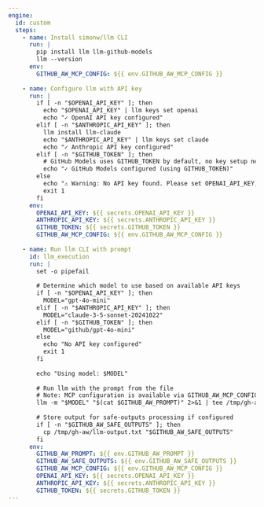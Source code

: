 ```yaml
---
engine:
  id: custom
  steps:
    - name: Install simonw/llm CLI
      run: |
        pip install llm llm-github-models
        llm --version
      env:
        GITHUB_AW_MCP_CONFIG: ${{ env.GITHUB_AW_MCP_CONFIG }}
    
    - name: Configure llm with API key
      run: |
        if [ -n "$OPENAI_API_KEY" ]; then
          echo "$OPENAI_API_KEY" | llm keys set openai
          echo "✓ OpenAI API key configured"
        elif [ -n "$ANTHROPIC_API_KEY" ]; then
          llm install llm-claude
          echo "$ANTHROPIC_API_KEY" | llm keys set claude
          echo "✓ Anthropic API key configured"
        elif [ -n "$GITHUB_TOKEN" ]; then
          # GitHub Models uses GITHUB_TOKEN by default, no key setup needed
          echo "✓ GitHub Models configured (using GITHUB_TOKEN)"
        else
          echo "⚠ Warning: No API key found. Please set OPENAI_API_KEY, ANTHROPIC_API_KEY, or ensure GITHUB_TOKEN is available"
          exit 1
        fi
      env:
        OPENAI_API_KEY: ${{ secrets.OPENAI_API_KEY }}
        ANTHROPIC_API_KEY: ${{ secrets.ANTHROPIC_API_KEY }}
        GITHUB_TOKEN: ${{ secrets.GITHUB_TOKEN }}
        GITHUB_AW_MCP_CONFIG: ${{ env.GITHUB_AW_MCP_CONFIG }}
    
    - name: Run llm CLI with prompt
      id: llm_execution
      run: |
        set -o pipefail
        
        # Determine which model to use based on available API keys
        if [ -n "$OPENAI_API_KEY" ]; then
          MODEL="gpt-4o-mini"
        elif [ -n "$ANTHROPIC_API_KEY" ]; then
          MODEL="claude-3-5-sonnet-20241022"
        elif [ -n "$GITHUB_TOKEN" ]; then
          MODEL="github/gpt-4o-mini"
        else
          echo "No API key configured"
          exit 1
        fi
        
        echo "Using model: $MODEL"
        
        # Run llm with the prompt from the file
        # Note: MCP configuration is available via GITHUB_AW_MCP_CONFIG if needed
        llm -m "$MODEL" "$(cat $GITHUB_AW_PROMPT)" 2>&1 | tee /tmp/gh-aw/llm-output.txt
        
        # Store output for safe-outputs processing if configured
        if [ -n "$GITHUB_AW_SAFE_OUTPUTS" ]; then
          cp /tmp/gh-aw/llm-output.txt "$GITHUB_AW_SAFE_OUTPUTS"
        fi
      env:
        GITHUB_AW_PROMPT: ${{ env.GITHUB_AW_PROMPT }}
        GITHUB_AW_SAFE_OUTPUTS: ${{ env.GITHUB_AW_SAFE_OUTPUTS }}
        GITHUB_AW_MCP_CONFIG: ${{ env.GITHUB_AW_MCP_CONFIG }}
        OPENAI_API_KEY: ${{ secrets.OPENAI_API_KEY }}
        ANTHROPIC_API_KEY: ${{ secrets.ANTHROPIC_API_KEY }}
        GITHUB_TOKEN: ${{ secrets.GITHUB_TOKEN }}
---
```


<!--
This shared configuration sets up a custom agentic engine using simonw/llm CLI.

**Usage:**
Include this file in your workflow using frontmatter imports:

```yaml
---
imports:
  - shared/simonw-llm.md
---
```

**Requirements:**
- The workflow requires `OPENAI_API_KEY`, `ANTHROPIC_API_KEY`, or `GITHUB_TOKEN` secret to be configured
- The llm CLI will be installed via pip along with the llm-github-models plugin
- If using Anthropic, the llm-claude plugin will be automatically installed
- GitHub Models uses the built-in GITHUB_TOKEN (no additional setup required)

**Model Selection:**
- With OpenAI API key: Uses `gpt-4o-mini` by default
- With Anthropic API key: Uses `claude-3-5-sonnet-20241022` by default
- With GitHub Token: Uses `github/gpt-4o-mini` by default (free via GitHub Models)

**API Key Setup:**
1. Go to your repository settings → Secrets and variables → Actions
2. Create a secret named one of:
   - `OPENAI_API_KEY` (for OpenAI models)
   - `ANTHROPIC_API_KEY` (for Anthropic Claude models)
   - Use the built-in `GITHUB_TOKEN` for GitHub Models (no setup needed, free tier available)
3. Set the value to your API key (not needed for GitHub Models)

**Note**: 
- This workflow requires internet access to install Python packages
- The llm CLI stores conversations in a local SQLite database
- Output is automatically captured for safe-outputs processing
- You can customize the model by modifying the MODEL variable in the run step
- MCP server configuration is available via GITHUB_AW_MCP_CONFIG environment variable for future compatibility
-->
